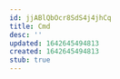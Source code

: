 ```yaml
---
id: jjABlQbOcr8SdS4j4jhCq
title: Cmd
desc: ''
updated: 1642645494813
created: 1642645494813
stub: true
---
```


